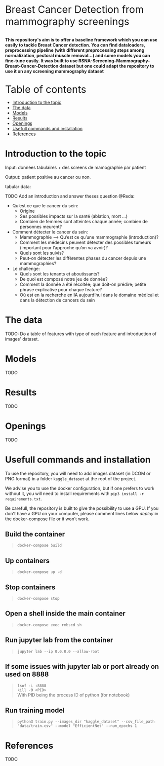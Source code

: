 <font size="6"> Breast Cancer Detection from mammography screenings</font><br><br>

**This repository's aim is to offer a baseline framework which you can use easily to tackle Breast Cancer detection. You can find dataloaders, preprocessing pipeline (with different preprocessing steps among normalization, pectoral muscle removal...) and some models you can fine-tune easily. It was built to use RSNA-Screening-Mammography-Breast-Cancer-Detection dataset but one could adapt the repository to use it on any screening mammography dataset** <br><br>

<font size="6"> Table of contents</font>

- [Introduction to the topic](#introduction-to-the-topic)
- [The data](#the-data)
- [Models](#models)
- [Results](#results)
- [Openings](#openings)
- [Usefull commands and installation](#usefull-commands-and-installation)
- [References](#references)

# Introduction to the topic

Input: données tabulaires + des screens de mamographie par patient

Output: patient positive au cancer ou non.

tabular data:

TODO Add an introduction and answer theses question @Reda:

- Qu’est ce que le cancer du sein:
  - Origine
  - Ses possibles impacts sur la santé (ablation, mort …)
  - Combien de femmes sont atteintes chaque année; combien de personnes meurent?
- Comment détecter le cancer du sein:
  - Mammographie —> Qu’est ce qu’une mammographie (introduction)?
  - Comment les médecins peuvent détecter des possibles tumeurs (important pour l’approche qu’on va avoir)?
  - Quels sont les suivis?
  - Peut-on détecter les différentes phases du cancer depuis une mammographies?
- Le challenge:
  - Quels sont les tenants et aboutissants?
  - De quoi est composé notre jeu de donnée?
  - Comment la donnée a été récoltée; que doit-on prédire; petite phrase explicative pour chaque feature?
  - Où est en la recherche en IA aujourd’hui dans le domaine médical et dans la détection de cancers du sein

# The data

TODO: Do a table of features with type of each feature and introduction of images' dataset.

# Models

TODO

# Results

TODO

# Openings

TODO

# Usefull commands and installation

To use the repository, you will need to add images dataset (in DCOM or PNG format) in a folder `kaggle_dataset` at the root of the project.

We advise you to use the docker configuration, but if one prefers to work without it, you will need to install requirements with `pip3 install -r requirements.txt`.

Be carefull, the repository is built to give the possibility to use a GPU. If you don't have a GPU on your computer, please comment lines below _deploy_ in the docker-compose file or it won't work.

## Build the container<br>

> `docker-compose build` <br>

## Up containers<br>

> `docker-compose up -d` <br>

## Stop containers<br>

> `docker-compose stop` <br>

## Open a shell inside the main container<br>

> `docker-compose exec rmbscd sh`

## Run jupyter lab from the container<br>

> `jupyter lab --ip 0.0.0.0 --allow-root`

## If some issues with jupyter lab or port already on used on 8888

> `lsof -i :8888` <br>
> `kill -9 <PID>` <br>
With PID being the process ID of python (for notebook)

## Run training model

> `python3 train.py --images_dir "kaggle_dataset" --csv_file_path "data/train.csv" --model "EfficientNet" --num_epochs 1`

# References

TODO
